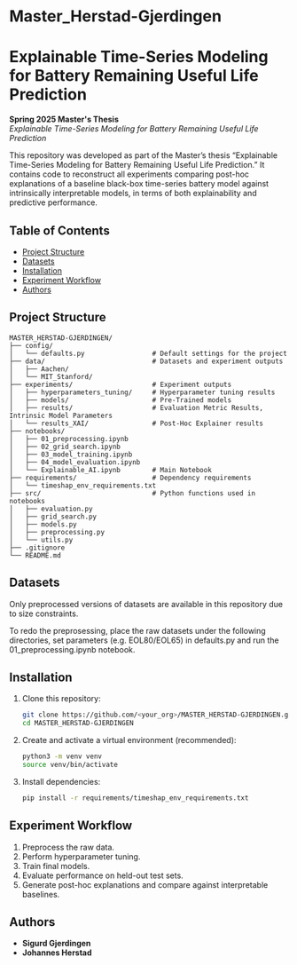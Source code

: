 # Master_Herstad-Gjerdingen


# Explainable Time-Series Modeling for Battery Remaining Useful Life Prediction

**Spring 2025 Master's Thesis**  
*Explainable Time-Series Modeling for Battery Remaining Useful Life Prediction*

This repository was developed as part of the Master’s thesis “Explainable Time-Series Modeling for Battery Remaining Useful Life Prediction.” It contains code to reconstruct all experiments comparing post-hoc explanations of a baseline black-box time-series battery model against intrinsically interpretable models, in terms of both explainability and predictive performance.

## Table of Contents

- [Project Structure](#project-structure)  
- [Datasets](#datasets)  
- [Installation](#installation)  
- [Experiment Workflow](#experiment-workflow)  
- [Authors](#authors)  

## Project Structure

```text
MASTER_HERSTAD-GJERDINGEN/
├── config/                         
│   └── defaults.py                 # Default settings for the project
├── data/                           # Datasets and experiment outputs
│   ├── Aachen/                     
│   └── MIT_Stanford/               
├── experiments/                    # Experiment outputs
│   ├── hyperparameters_tuning/     # Hyperparameter tuning results
│   ├── models/                     # Pre-Trained models
│   ├── results/                    # Evaluation Metric Results, Intrinsic Model Parameters
│   └── results_XAI/                # Post-Hoc Explainer results
├── notebooks/                      
│   ├── 01_preprocessing.ipynb      
│   ├── 02_grid_search.ipynb        
│   ├── 03_model_training.ipynb     
│   ├── 04_model_evaluation.ipynb   
│   └── Explainable_AI.ipynb        # Main Notebook
├── requirements/                   # Dependency requirements
│   └── timeshap_env_requirements.txt 
├── src/                            # Python functions used in notebooks
│   ├── evaluation.py               
│   ├── grid_search.py              
│   ├── models.py                   
│   ├── preprocessing.py            
│   └── utils.py                    
├── .gitignore                      
└── README.md                       
```

## Datasets

Only preprocessed versions of datasets are available in this repository due to size constraints.

To redo the preprosessing, place the raw datasets under the following directories, set parameters (e.g. EOL80/EOL65) in defaults.py and run the 01_preprocessing.ipynb notebook.


## Installation

1. Clone this repository:  
   ```bash
   git clone https://github.com/<your_org>/MASTER_HERSTAD-GJERDINGEN.git
   cd MASTER_HERSTAD-GJERDINGEN
   ```
2. Create and activate a virtual environment (recommended):  
   ```bash
   python3 -m venv venv
   source venv/bin/activate
   ```
3. Install dependencies:  
   ```bash
   pip install -r requirements/timeshap_env_requirements.txt
   ```

## Experiment Workflow

1. Preprocess the raw data.  
2. Perform hyperparameter tuning.  
3. Train final models.  
4. Evaluate performance on held-out test sets.  
5. Generate post-hoc explanations and compare against interpretable baselines.

## Authors

- **Sigurd Gjerdingen**
- **Johannes Herstad**

